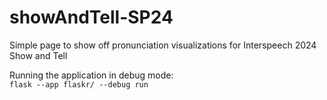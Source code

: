 # showAndTell-SP24
Simple page to show off pronunciation visualizations for Interspeech 2024 Show and Tell


Running the application in debug mode: \
`flask --app flaskr/ --debug run` 

[//]: # (Before running the project, you need to initialize it. Run the following from the root directory of the project: \
`./scripts/setup.sh` )

[//]: # ([GitHub-flavored Markdown]&#40;https://guides.github.com/features/mastering-markdown/&#41;)

[//]: # (need to update the setup script)
[//]: # (instructions to install mongodb locally and get the uri and write a .env file)
